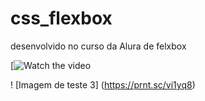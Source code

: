 # css_flexbox
desenvolvido no curso da Alura de felxbox




[![Watch the video](https://prnt.sc/vi1yq8)


! [Imagem de teste 3] (https://prnt.sc/vi1yq8)





